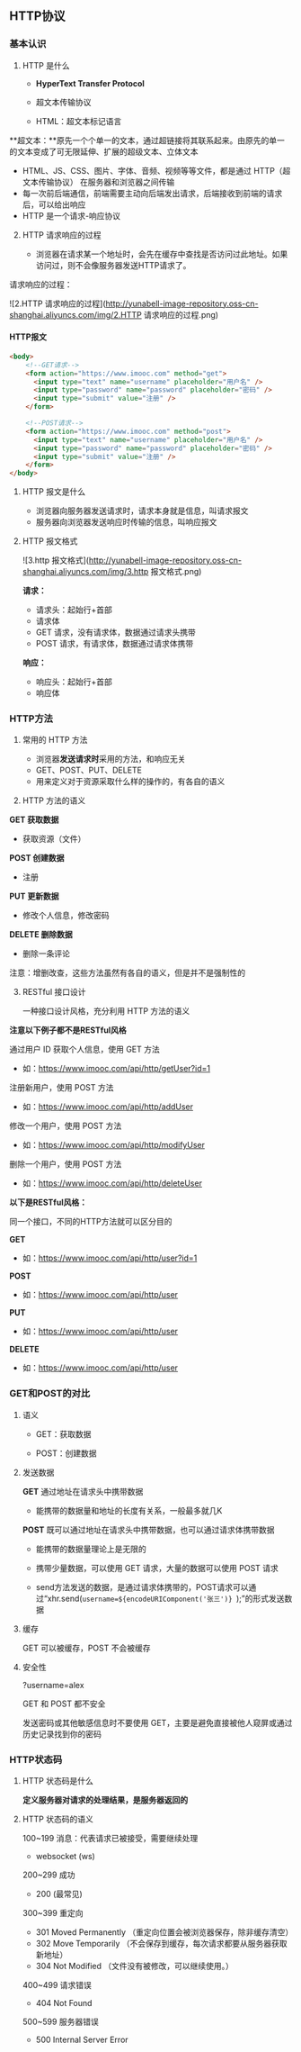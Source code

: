 ## HTTP协议

### 基本认识

1. HTTP 是什么

   - **HyperText Transfer Protocol**

   - 超文本传输协议

   - HTML：超文本标记语言



**超文本：**原先一个个单一的文本，通过超链接将其联系起来。由原先的单一的文本变成了可无限延伸、扩展的超级文本、立体文本

- HTML、JS、CSS、图片、字体、音频、视频等等文件，都是通过 HTTP（超文本传输协议） 在服务器和浏览器之间传输
- 每一次前后端通信，前端需要主动向后端发出请求，后端接收到前端的请求后，可以给出响应
- HTTP 是一个请求-响应协议



2. HTTP 请求响应的过程

   - 浏览器在请求某一个地址时，会先在缓存中查找是否访问过此地址。如果访问过，则不会像服务器发送HTTP请求了。

请求响应的过程：

   ![2.HTTP 请求响应的过程](http://yunabell-image-repository.oss-cn-shanghai.aliyuncs.com/img/2.HTTP 请求响应的过程.png)

   

#### HTTP报文

```html
<body>
    <!--GET请求-->
    <form action="https://www.imooc.com" method="get">
      <input type="text" name="username" placeholder="用户名" />
      <input type="password" name="password" placeholder="密码" />
      <input type="submit" value="注册" />
    </form>

    <!--POST请求-->
    <form action="https://www.imooc.com" method="post">
      <input type="text" name="username" placeholder="用户名" />
      <input type="password" name="password" placeholder="密码" />
      <input type="submit" value="注册" />
    </form>
</body> 
```



1. HTTP 报文是什么
   - 浏览器向服务器发送请求时，请求本身就是信息，叫请求报文
   - 服务器向浏览器发送响应时传输的信息，叫响应报文



2. HTTP 报文格式

   ![3.http 报文格式](http://yunabell-image-repository.oss-cn-shanghai.aliyuncs.com/img/3.http 报文格式.png)

   **请求：**

   - 请求头：起始行+首部
   - 请求体
   - GET 请求，没有请求体，数据通过请求头携带
   - POST 请求，有请求体，数据通过请求体携带

   **响应：**

   - 响应头：起始行+首部
   - 响应体



### HTTP方法

1. 常用的 HTTP 方法
   - 浏览器**发送请求时**采用的方法，和响应无关
   - GET、POST、PUT、DELETE
   - 用来定义对于资源采取什么样的操作的，有各自的语义



2. HTTP 方法的语义



**GET 获取数据**

- 获取资源（文件）



**POST 创建数据**

- 注册



**PUT 更新数据**

- 修改个人信息，修改密码



**DELETE 删除数据**

- 删除一条评论



注意：增删改查，这些方法虽然有各自的语义，但是并不是强制性的



3. RESTful 接口设计

   一种接口设计风格，充分利用 HTTP 方法的语义



**注意以下例子都不是RESTful风格**

 通过用户 ID 获取个人信息，使用 GET 方法

-  如：https://www.imooc.com/api/http/getUser?id=1

注册新用户，使用 POST 方法

-  如：https://www.imooc.com/api/http/addUser

修改一个用户，使用 POST 方法

- 如：https://www.imooc.com/api/http/modifyUser

删除一个用户，使用 POST 方法

- 如：https://www.imooc.com/api/http/deleteUser



**以下是RESTful风格：**

同一个接口，不同的HTTP方法就可以区分目的



**GET**

- 如：https://www.imooc.com/api/http/user?id=1

**POST**

- 如：https://www.imooc.com/api/http/user

**PUT**

- 如：https://www.imooc.com/api/http/user

**DELETE**

- 如：https://www.imooc.com/api/http/user



### GET和POST的对比

1. 语义

   - GET：获取数据

   - POST：创建数据



2. 发送数据

   **GET** 通过地址在请求头中携带数据

   - 能携带的数据量和地址的长度有关系，一般最多就几K



   **POST** 既可以通过地址在请求头中携带数据，也可以通过请求体携带数据

   - 能携带的数据量理论上是无限的

   - 携带少量数据，可以使用 GET 请求，大量的数据可以使用 POST 请求

   - send方法发送的数据，是通过请求体携带的，POST请求可以通过“xhr.send(`username=${encodeURIComponent('张三')} `);”的形式发送数据

     


3. 缓存

   GET 可以被缓存，POST 不会被缓存



4. 安全性

   ?username=alex

   GET 和 POST 都不安全

   发送密码或其他敏感信息时不要使用 GET，主要是避免直接被他人窥屏或通过历史记录找到你的密码



### HTTP状态码

1. HTTP 状态码是什么

   **定义服务器对请求的处理结果，是服务器返回的**



2. HTTP 状态码的语义

   

   100~199 消息：代表请求已被接受，需要继续处理
    - websocket (ws)



   200~299 成功
   - 200 (最常见)



   300~399 重定向
   - 301 Moved Permanently （重定向位置会被浏览器保存，除非缓存清空）
   - 302 Move Temporarily （不会保存到缓存，每次请求都要从服务器获取新地址）
   - 304 Not Modified （文件没有被修改，可以继续使用。）



   400~499 请求错误
   - 404 Not Found

     


   500~599 服务器错误
   - 500 Internal Server Error
